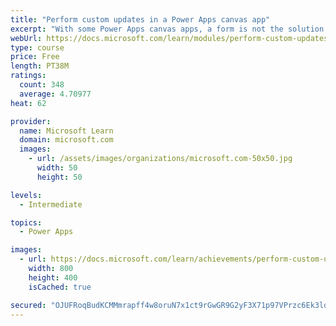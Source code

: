 ```yaml
---
title: "Perform custom updates in a Power Apps canvas app"
excerpt: "With some Power Apps canvas apps, a form is not the solution.  This module will focus on how to perform custom updates when your data is not in a form."
webUrl: https://docs.microsoft.com/learn/modules/perform-custom-updates-powerapps-canvas-app/
type: course
price: Free
length: PT38M
ratings:
  count: 348
  average: 4.70977
heat: 62

provider:
  name: Microsoft Learn
  domain: microsoft.com
  images:
    - url: /assets/images/organizations/microsoft.com-50x50.jpg
      width: 50
      height: 50

levels:
  - Intermediate

topics:
  - Power Apps

images:
  - url: https://docs.microsoft.com/learn/achievements/perform-custom-updates-social.png
    width: 800
    height: 400
    isCached: true

secured: "OJUFRoqBudKCMMmrapff4w8oruN7x1ct9rGwGR9G2yF3X71p97VPrzc6Ek3ld7IuhF0M7NLaOJ73Kg4ZZNVO7eWk/yBaE9uBKLVZwygiekaFK5lahnG/vfROvxASgVjsSXHDul0uZLkUZqYH/Dq52mrBpVyOX61aXyF/Lvp09BJsB0otIMKg+05WoZIW1lafwVab1c6v1OtPN/2kztSYP0pG0PeVUVJknJuRcX1tk/GrS+aPnr4pwxm8ecXh/Hqlv4WBe34E0TDhjHAHV8PffjbFZOA8iX7F2YjA1dbPT7NvAiP6W+g3UnoXDVr3MoFR8ZTicbn+nJFArCq2mkdpiRDAykrST+mYVnTNM3MSqNqxPRvvcU+k224Rbpd382V4wsqgxmxGMTDgIHEbFvvtLQ==;0FgeXs1q+GlTqMIj9P1c7A=="
---
```


